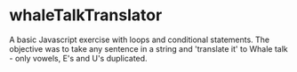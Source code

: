 # whaleTalkTranslator
A basic Javascript exercise with loops and conditional statements. The objective was to take any sentence in a string and 'translate it' to Whale talk - only vowels, E's and U's duplicated.
